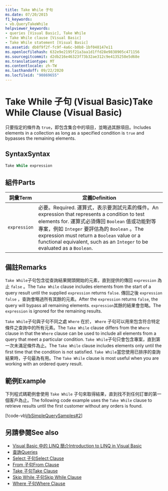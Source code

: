 ```yaml
---
title: Take While 子句
ms.date: 07/20/2015
f1_keywords:
- vb.QueryTakeWhile
helpviewer_keywords:
- queries [Visual Basic], Take While
- Take While clause [Visual Basic]
- Take While statement [Visual Basic]
ms.assetid: db8f9f2f-fc9f-4a6c-b0b8-1bf048147e11
ms.openlocfilehash: 632e9e2195f21a3aa1d1ffd28e9838905c471156
ms.sourcegitcommit: d2db216e46323f73b32ae312c9e4135258e5d68e
ms.translationtype: MT
ms.contentlocale: zh-TW
ms.lasthandoff: 09/22/2020
ms.locfileid: "90869655"
---
```

# <a name="take-while-clause-visual-basic"></a><span data-ttu-id="1ac56-102">Take While 子句 (Visual Basic)</span><span class="sxs-lookup"><span data-stu-id="1ac56-102">Take While Clause (Visual Basic)</span></span>

<span data-ttu-id="1ac56-103">只要指定的條件為 `true`，即包含集合中的項目，並略過其餘項目。</span><span class="sxs-lookup"><span data-stu-id="1ac56-103">Includes elements in a collection as long as a specified condition is `true` and bypasses the remaining elements.</span></span>  
  
## <a name="syntax"></a><span data-ttu-id="1ac56-104">Syntax</span><span class="sxs-lookup"><span data-stu-id="1ac56-104">Syntax</span></span>  
  
```vb  
Take While expression  
```  
  
## <a name="parts"></a><span data-ttu-id="1ac56-105">組件</span><span class="sxs-lookup"><span data-stu-id="1ac56-105">Parts</span></span>  
  
|<span data-ttu-id="1ac56-106">詞彙</span><span class="sxs-lookup"><span data-stu-id="1ac56-106">Term</span></span>|<span data-ttu-id="1ac56-107">定義</span><span class="sxs-lookup"><span data-stu-id="1ac56-107">Definition</span></span>|  
|---|---|  
|`expression`|<span data-ttu-id="1ac56-108">必要。</span><span class="sxs-lookup"><span data-stu-id="1ac56-108">Required.</span></span> <span data-ttu-id="1ac56-109">運算式，表示要測試元素的條件。</span><span class="sxs-lookup"><span data-stu-id="1ac56-109">An expression that represents a condition to test elements for.</span></span> <span data-ttu-id="1ac56-110">運算式必須傳回 `Boolean` 值或功能對等專案，例如 `Integer` 要評估為的 `Boolean` 。</span><span class="sxs-lookup"><span data-stu-id="1ac56-110">The expression must return a `Boolean` value or a functional equivalent, such as an `Integer` to be evaluated as a `Boolean`.</span></span>|  
  
## <a name="remarks"></a><span data-ttu-id="1ac56-111">備註</span><span class="sxs-lookup"><span data-stu-id="1ac56-111">Remarks</span></span>  

 <span data-ttu-id="1ac56-112">`Take While`子句包含從查詢結果開頭開始的元素，直到提供的傳回 `expression` 為止 `false` 。</span><span class="sxs-lookup"><span data-stu-id="1ac56-112">The `Take While` clause includes elements from the start of a query result until the supplied `expression` returns `false`.</span></span> <span data-ttu-id="1ac56-113">傳回之後 `expression` `false` ，查詢會略過所有其餘的元素。</span><span class="sxs-lookup"><span data-stu-id="1ac56-113">After the `expression` returns `false`, the query will bypass all remaining elements.</span></span> <span data-ttu-id="1ac56-114">`expression`其餘的結果會忽略。</span><span class="sxs-lookup"><span data-stu-id="1ac56-114">The `expression` is ignored for the remaining results.</span></span>  
  
 <span data-ttu-id="1ac56-115">`Take While`子句與子句不同之處 `Where` 在於， `Where` 子句可以用來包含符合特定條件之查詢中的所有元素。</span><span class="sxs-lookup"><span data-stu-id="1ac56-115">The `Take While` clause differs from the `Where` clause in that the `Where` clause can be used to include all elements from a query that meet a particular condition.</span></span> <span data-ttu-id="1ac56-116">`Take While`子句只會包含專案，直到第一次未滿足條件為止。</span><span class="sxs-lookup"><span data-stu-id="1ac56-116">The `Take While` clause includes elements only until the first time that the condition is not satisfied.</span></span> <span data-ttu-id="1ac56-117">`Take While`當您使用已排序的查詢結果時，子句最為有用。</span><span class="sxs-lookup"><span data-stu-id="1ac56-117">The `Take While` clause is most useful when you are working with an ordered query result.</span></span>  
  
## <a name="example"></a><span data-ttu-id="1ac56-118">範例</span><span class="sxs-lookup"><span data-stu-id="1ac56-118">Example</span></span>  

 <span data-ttu-id="1ac56-119">下列程式碼範例會使用 `Take While` 子句來取得結果，直到找不到任何訂單的第一個客戶為止。</span><span class="sxs-lookup"><span data-stu-id="1ac56-119">The following code example uses the `Take While` clause to retrieve results until the first customer without any orders is found.</span></span>  
  
 [!code-vb[VbSimpleQuerySamples#2](~/samples/snippets/visualbasic/VS_Snippets_VBCSharp/VbSimpleQuerySamples/VB/QuerySamples1.vb#2)]  
  
## <a name="see-also"></a><span data-ttu-id="1ac56-120">另請參閱</span><span class="sxs-lookup"><span data-stu-id="1ac56-120">See also</span></span>

- [<span data-ttu-id="1ac56-121">Visual Basic 中的 LINQ 簡介</span><span class="sxs-lookup"><span data-stu-id="1ac56-121">Introduction to LINQ in Visual Basic</span></span>](../../programming-guide/language-features/linq/introduction-to-linq.md)
- [<span data-ttu-id="1ac56-122">查詢</span><span class="sxs-lookup"><span data-stu-id="1ac56-122">Queries</span></span>](index.md)
- [<span data-ttu-id="1ac56-123">Select 子句</span><span class="sxs-lookup"><span data-stu-id="1ac56-123">Select Clause</span></span>](select-clause.md)
- [<span data-ttu-id="1ac56-124">From 子句</span><span class="sxs-lookup"><span data-stu-id="1ac56-124">From Clause</span></span>](from-clause.md)
- [<span data-ttu-id="1ac56-125">Take 子句</span><span class="sxs-lookup"><span data-stu-id="1ac56-125">Take Clause</span></span>](take-clause.md)
- [<span data-ttu-id="1ac56-126">Skip While 子句</span><span class="sxs-lookup"><span data-stu-id="1ac56-126">Skip While Clause</span></span>](skip-while-clause.md)
- [<span data-ttu-id="1ac56-127">Where 子句</span><span class="sxs-lookup"><span data-stu-id="1ac56-127">Where Clause</span></span>](where-clause.md)
